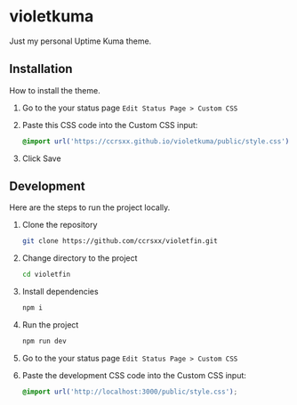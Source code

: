 # violetkuma

Just my personal Uptime Kuma theme.

## Installation

How to install the theme.

1. Go to the your status page `Edit Status Page > Custom CSS`
1. Paste this CSS code into the Custom CSS input:

   ```css
   @import url('https://ccrsxx.github.io/violetkuma/public/style.css');
   ```

1. Click Save

## Development

Here are the steps to run the project locally.

1. Clone the repository

   ```bash
   git clone https://github.com/ccrsxx/violetfin.git
   ```

1. Change directory to the project

   ```bash
   cd violetfin
   ```

1. Install dependencies

   ```bash
   npm i
   ```

1. Run the project

   ```bash
   npm run dev
   ```

1. Go to the your status page `Edit Status Page > Custom CSS`

1. Paste the development CSS code into the Custom CSS input:

   ```css
   @import url('http://localhost:3000/public/style.css');
   ```
